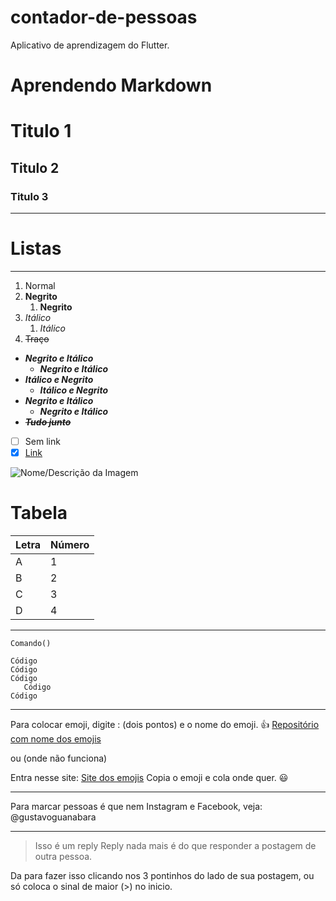 # contador-de-pessoas
 Aplicativo de aprendizagem do Flutter.

# Aprendendo Markdown

# Titulo 1
## Titulo 2
### Titulo 3
---
# Listas

***
1. Normal
1. **Negrito**
   1. __Negrito__
1. *Itálico*
   1. _Itálico_
1. ~~Traço~~

* **_Negrito e Itálico_**
   * __*Negrito e Itálico*__
* _**Itálico e Negrito**_
   * *__Itálico e Negrito__*
* ***Negrito e Itálico***
   * ___Negrito e Itálico___
* **~~*Tudo junto*~~**

- [ ] Sem link
- [x] [Link](https://www.youtube.com/watch?v=LntSB-gl-ZI&list=PLHz_AreHm4dm7ZULPAmadvNhH6vk9oNZA&index=10)

![Nome/Descrição da Imagem](https://user-images.githubusercontent.com/51097911/81489709-c80eca80-9246-11ea-8328-e5d1daf3bd8e.jpg)

# Tabela

Letra | Número
---|---
A | 1
B | 2
C | 3
D|4

---

`Comando()`

```
Código
Código
Código
   Código
Código
```

---

Para colocar emoji, digite : (dois pontos) e o nome do emoji. 👍 
[Repositório com nome dos emojis](https://github.com/ikatyang/emoji-cheat-sheet)

ou (onde não funciona)

Entra nesse site:
[Site dos emojis](https://emojipedia.org/)
Copia o emoji e cola onde quer. 😃

---

Para marcar pessoas é que nem Instagram e Facebook, veja:
@gustavoguanabara 

---

> Isso é um reply
Reply nada mais é do que responder a postagem de outra pessoa.

Da para fazer isso clicando nos 3 pontinhos do lado de sua postagem, ou só coloca o sinal de maior (>) no inicio.